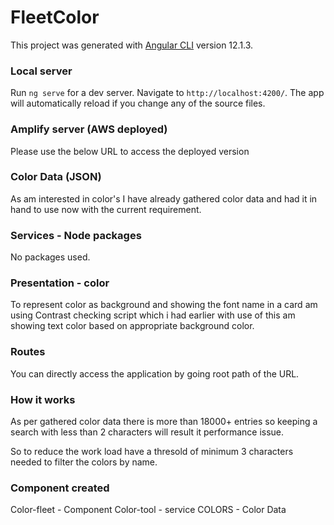 # FleetColor

This project was generated with [Angular CLI](https://github.com/angular/angular-cli) version 12.1.3.

### Local server

Run `ng serve` for a dev server. Navigate to `http://localhost:4200/`. The app will automatically reload if you change any of the source files.

### Amplify server (AWS deployed)

Please use the below URL to access the deployed version

### Color Data (JSON)

As am interested in color's I have already gathered color data and had it in hand to use now with the current requirement.

### Services - Node packages

No packages used.

### Presentation - color

To represent color as background and showing the font name in a card am using Contrast checking script which i had earlier with use of this am showing text color based on appropriate background color.

### Routes

You can directly access the application by going root path of the URL.

### How it works

As per gathered color data there is more than 18000+ entries so keeping a search with less than 2 characters will result it performance issue.

So to reduce the work load have a thresold of minimum 3 characters needed to filter the colors by name.

### Component created

Color-fleet - Component
Color-tool - service
COLORS - Color Data
